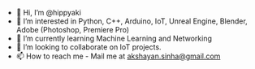 - 👋 Hi, I’m @hippyaki
- 👀 I’m interested in Python, C++, Arduino, IoT, Unreal Engine, Blender, Adobe (Photoshop, Premiere Pro)
- 🌱 I’m currently learning  Machine Learning and Networking
- 💞️ I’m looking to collaborate on IoT projects.
- 📫 How to reach me  - Mail me at akshayan.sinha@gmail.com

<!---
hippyaki/hippyaki is a ✨ special ✨ repository because its `README.md` (this file) appears on your GitHub profile.
You can click the Preview link to take a look at your changes.
--->
